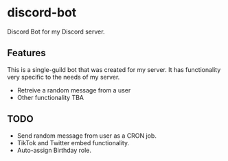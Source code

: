 # discord-bot
Discord Bot for my Discord server.

## Features

This is a single-guild bot that was created for my server. It has functionality very specific to the needs of my server.

- Retreive a random message from a user
- Other functionality TBA

## TODO
- Send random message from user as a CRON job.
- TikTok and Twitter embed functionality.
- Auto-assign Birthday role.
